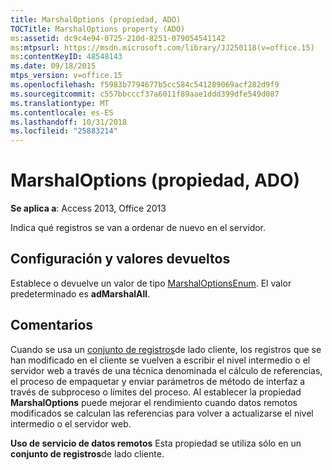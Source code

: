 ```yaml
---
title: MarshalOptions (propiedad, ADO)
TOCTitle: MarshalOptions property (ADO)
ms:assetid: dc9c4e94-0725-210d-8251-079054541142
ms:mtpsurl: https://msdn.microsoft.com/library/JJ250118(v=office.15)
ms:contentKeyID: 48548143
ms.date: 09/18/2015
mtps_version: v=office.15
ms.openlocfilehash: f5983b7794677b5cc584c541289069acf282d9f9
ms.sourcegitcommit: c557bbcccf37a6011f89aae1ddd399dfe549d087
ms.translationtype: MT
ms.contentlocale: es-ES
ms.lasthandoff: 10/31/2018
ms.locfileid: "25883214"
---
```

# <a name="marshaloptions-property-ado"></a>MarshalOptions (propiedad, ADO)


**Se aplica a**: Access 2013, Office 2013

Indica qué registros se van a ordenar de nuevo en el servidor.

## <a name="settings-and-return-values"></a>Configuración y valores devueltos

Establece o devuelve un valor de tipo [MarshalOptionsEnum](marshaloptionsenum.md). El valor predeterminado es **adMarshalAll**.

## <a name="remarks"></a>Comentarios

Cuando se usa un [conjunto de registros](recordset-object-ado.md)de lado cliente, los registros que se han modificado en el cliente se vuelven a escribir el nivel intermedio o el servidor web a través de una técnica denominada el cálculo de referencias, el proceso de empaquetar y enviar parámetros de método de interfaz a través de subproceso o límites del proceso. Al establecer la propiedad **MarshalOptions** puede mejorar el rendimiento cuando datos remotos modificados se calculan las referencias para volver a actualizarse el nivel intermedio o el servidor web.

**Uso de servicio de datos remotos** Esta propiedad se utiliza sólo en un **conjunto de registros**de lado cliente.

